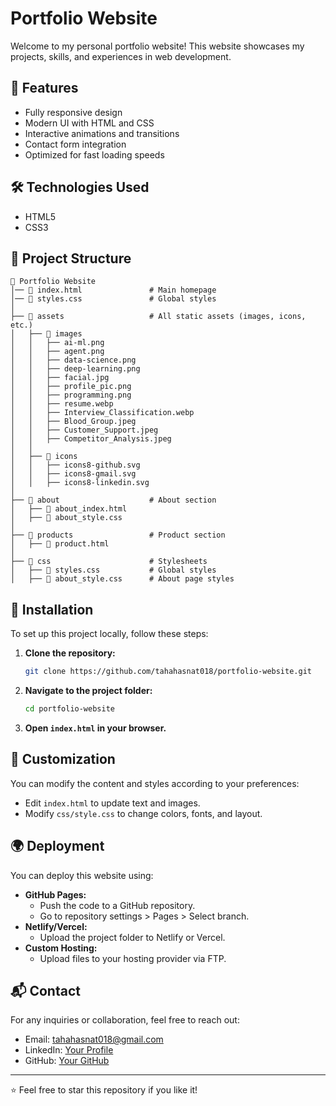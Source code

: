 # Portfolio Website

Welcome to my personal portfolio website! This website showcases my projects, skills, and experiences in web development.

## 🚀 Features
- Fully responsive design
- Modern UI with HTML and CSS
- Interactive animations and transitions
- Contact form integration
- Optimized for fast loading speeds

## 🛠️ Technologies Used
- HTML5
- CSS3

## 📂 Project Structure
```
📁 Portfolio Website
│── 📜 index.html               # Main homepage
│── 📜 styles.css               # Global styles
│
├── 📁 assets                   # All static assets (images, icons, etc.)
│   ├── 📁 images
│   │   ├── ai-ml.png
│   │   ├── agent.png
│   │   ├── data-science.png
│   │   ├── deep-learning.png
│   │   ├── facial.jpg
│   │   ├── profile_pic.png
│   │   ├── programming.png
│   │   ├── resume.webp
│   │   ├── Interview_Classification.webp
│   │   ├── Blood_Group.jpeg
│   │   ├── Customer_Support.jpeg
│   │   ├── Competitor_Analysis.jpeg
│   │
│   ├── 📁 icons
│   │   ├── icons8-github.svg
│   │   ├── icons8-gmail.svg
│   │   ├── icons8-linkedin.svg
│
├── 📁 about                    # About section
│   ├── 📜 about_index.html
│   ├── 📜 about_style.css
│
├── 📁 products                 # Product section
│   ├── 📜 product.html
│
├── 📁 css                      # Stylesheets
│   ├── 📜 styles.css           # Global styles
│   ├── 📜 about_style.css      # About page styles
```

## 🔧 Installation
To set up this project locally, follow these steps:

1. **Clone the repository:**
   ```sh
   git clone https://github.com/tahahasnat018/portfolio-website.git
   ```
2. **Navigate to the project folder:**
   ```sh
   cd portfolio-website
   ```
3. **Open `index.html` in your browser.**

## 🎨 Customization
You can modify the content and styles according to your preferences:
- Edit `index.html` to update text and images.
- Modify `css/style.css` to change colors, fonts, and layout.

## 🌍 Deployment
You can deploy this website using:
- **GitHub Pages:**
  - Push the code to a GitHub repository.
  - Go to repository settings > Pages > Select branch.
- **Netlify/Vercel:**
  - Upload the project folder to Netlify or Vercel.
- **Custom Hosting:**
  - Upload files to your hosting provider via FTP.

## 📬 Contact
For any inquiries or collaboration, feel free to reach out:
- Email: tahahasnat018@gmail.com
- LinkedIn: [Your Profile](https://www.linkedin.com/in/taha-hasnat-0597ab187/)
- GitHub: [Your GitHub](https://github.com/yourusername)

---
⭐ Feel free to star this repository if you like it!
